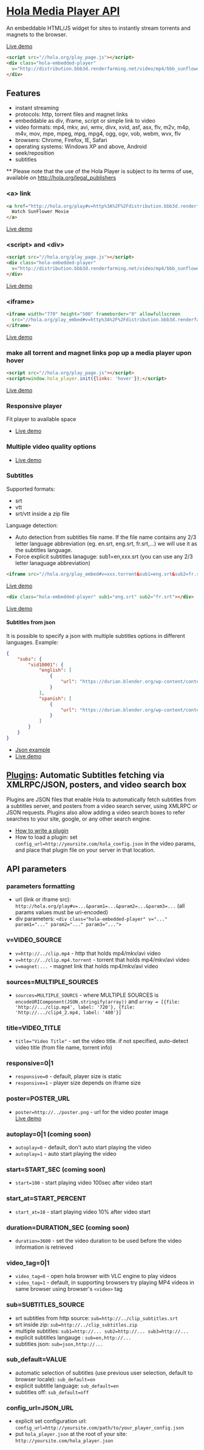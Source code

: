 # [Hola Media Player API](https://hola.org/player)
An embeddable HTML/JS widget for sites to instantly stream torrents and magnets to the browser.

[Live demo](http://jsbin.com/faceyu/8/)
```html
<script src="//hola.org/play_page.js"></script>
<div class="hola-embedded-player"
  v="http://distribution.bbb3d.renderfarming.net/video/mp4/bbb_sunflower_1080p_30fps_normal.mp4.torrent">
</div> 
```

## Features
* instant streaming
* protocols: http, torrent files and magnet links
* embeddable as div, iframe, script or simple link to video
* video formats: mp4, mkv, avi, wmv, divx, xvid, asf, asx, flv, m2v, m4p, m4v, mov,
  mpe, mpeg, mpg, mpg4, ogg, ogv, vob, webm, wvx, flv
* browsers: Chrome, Firefox, IE, Safari
* operating systems: Windows XP and above, Android
* seek/reposition
* subtitles

** Please note that the use of the Hola Player is subject to its terms of use, available on http://hola.org/legal_publishers

### &lt;a&gt; link
```html
<a href="http://hola.org/play#v=http%3A%2F%2Fdistribution.bbb3d.renderfarming.net%2Fvideo%2Fmp4%2Fbbb_sunflower_1080p_30fps_normal.mp4.torrent">
  Watch SunFlower Movie
</a>
```
[Live demo](http://hola.org/play#v=http%3A%2F%2Fdistribution.bbb3d.renderfarming.net%2Fvideo%2Fmp4%2Fbbb_sunflower_1080p_30fps_normal.mp4.torrent)

### &lt;script&gt; and &lt;div&gt;
```html
<script src="//hola.org/play_page.js"></script>
<div class="hola-embedded-player"
  v="http://distribution.bbb3d.renderfarming.net/video/mp4/bbb_sunflower_1080p_30fps_normal.mp4.torrent">
</div> 
```
[Live demo](http://jsbin.com/faceyu/8/)

### &lt;iframe&gt;
```html
<iframe width="770" height="500" frameborder="0" allowfullscreen
  src="//hola.org/play_embed#v=http%3A%2F%2Fdistribution.bbb3d.renderfarming.net%2Fvideo%2Fmp4%2Fbbb_sunflower_1080p_30fps_normal.mp4.torrent">
</iframe>
```
[Live demo](http://jsbin.com/faceyu/6/)

### make all torrent and magnet links pop up a media player upon hover
```html
<script src="//hola.org/play_page.js"></script>
<script>window.hola_player.init({links: 'hover'});</script>
```
[Live demo](http://jsbin.com/faceyu/9/)

### Responsive player
Fit player to available space
* [Live demo](http://jsbin.com/vitira/1/)

### Multiple video quality options
* [Live demo](http://hola.org/play#sources=%5B%7B%22file%22%3A%22http%3A%2F%2Fmirrorblender.top-ix.org%2Fmovies%2Fsintel-2048-surround.mp4%22%2C%22label%22%3A%222048x872%22%7D%2C%7B%22file%22%3A%22http%3A%2F%2Fmirrorblender.top-ix.org%2Fmovies%2Fsintel-1024-surround.mp4%22%2C%22label%22%3A%221024x436%22%2C%22default%22%3Atrue%7D%5D)

### Subtitles
Supported formats:
- srt
- vtt
- srt/vtt inside a zip file

Language detection:
- Auto detection from subtitles file name. If the file name contains any 2/3 letter language abbreviation (eg. en.srt, eng.srt, fr.srt,...) we will use it as the subtitles language.
- Force explicit subtitles lanaguge: sub1=en,xxx.srt (you can use any 2/3 letter lanaguage abbreviation)

```html
<iframe src="//hola.org/play_embed#v=xxx.torrent&sub1=eng.srt&sub2=fr.srt"></iframe>
```
[Live demo](http://jsbin.com/faceyu/18/)

```html
<div class="hola-embedded-player" sub1="eng.srt" sub2="fr.srt"></div>
```
[Live demo](http://jsbin.com/faceyu/20/)

#### Subtitles from json
It is possible to specify a json with multiple subtitles options in different languages.
Example:
```json
{
	"subs": {
		"vid10001": {
			"english": [
				{
					"url": "https://durian.blender.org/wp-content/content/subtitles/sintel_en.srt"
				}
			],
			"spanish": [
				{
					"url": "https://durian.blender.org/wp-content/content/subtitles/sintel_es.srt"
				}
			]
		}
	}
}
```
* [Json example](http://hola.org/player/api/vid10001)
* [Live demo](http://jsbin.com/faceyu/26)

## [Plugins](https://github.com/hola/player/blob/master/plugins.md): Automatic Subtitles fetching via XMLRPC/JSON, posters, and video search box

Plugins are JSON files that enable Hola to automatically fetch subtitles from a subtitles server, and posters from a video search server,
using XMLRPC or JSON requests.
Plugins also allow adding a video search boxes to refer searches to your site, google, or any other search engine.

* [How to write a plugin](https://github.com/hola/player/blob/master/plugins.md)
* How to load a plugin: set `config_url=http://yoursite.com/hola_config.json` in the video params, and place that plugin file on your server in that location.

## API parameters

### parameters formatting

* url (link or iframe src):
  `http://hola.org/play#v=...&param1=...&param2=...&param3=...`
   (all params values must be uri-encoded)
* div parameters:
  `<div class="hola-embedded-player" v="..." param1="..." param2="..." param3="...">`

### v=VIDEO_SOURCE

* `v=http://../clip.mp4` - http that holds mp4/mkv/avi video
* `v=http://../clip.mp4.torrent` - torrent that holds mp4/mkv/avi video
* `v=magnet:...` - magnet link that holds mp4/mkv/avi video

### sources=MULTIPLE_SOURCES
* `sources=MULTIPLE_SOURCS` - where MULTIPLE SOURCES is `encodeURIComponent(JSON.stringify(array))` and `array = [{file: 'http://.../clip.mp4', label: '720'}, {file: 'http://.../clip4_2.mp4, label: '480'}]`

### title=VIDEO_TITLE

* `title="Video Title"` - set the video title. if not specified,  auto-detect video title (from file name, torrent info)

### responsive=0|1
* `responsive=0` - default, player size is static
* `responsive=1` - player size depends on iframe size

### poster=POSTER_URL

* `poster=http://../poster.png` - url for the video poster image  
[Live demo](http://jsbin.com/wozipo/2/)
 
### autoplay=0|1 (coming soon)

* `autoplay=0` - default, don't auto start playing the video
* `autoplay=1` - auto start playing the video

### start=START_SEC (coming soon)

* `start=100` - start playing video 100sec after video start

### start_at=START_PERCENT

* `start_at=10` - start playing video 10% after video start

### duration=DURATION_SEC (coming soon)

* `duration=3600` - set the video duration to be used before the video information is retrieved

### video_tag=0|1
* `video_tag=0` - open hola browser with VLC engine to play videos
* `video_tag=1` - default, in supporting browsers try playing MP4 videos in same browser using browser's `<video>` tag

### sub=SUBTITLES_SOURCE

* srt subtitles from http source: `sub=http://../clip_subtitles.srt`
* srt inside zip: `sub=http://../clip_subtitles.zip`
* multiple subtitles: `sub1=http://... sub2=http://... sub3=http://...`
* explicit subtitles langauge : `sub=en,http://...`
* subtitles json: `sub=json,http://...`

### sub_default=VALUE
* automatic selection of subtitles (use previous user selection, default to browser locale): `sub_default=on`
* explicit subtitle language: `sub_default=en`
* subtitles off: `sub_default=off`

### config_url=JSON_URL
* explicit set configuration url: `config_url=http://yoursite.com/path/to/your_player_config.json`
* put `hola_player.json` at the root of your site: `http://yoursite.com/hola_player.json`
